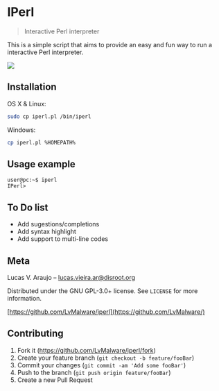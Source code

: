 # IPerl
> Interactive Perl interpreter

This is a simple script that aims to provide an easy and fun way to run a interactive Perl interpreter.

![](header.png)

## Installation

OS X & Linux:

```sh
sudo cp iperl.pl /bin/iperl
```

Windows:

```sh
cp iperl.pl %HOMEPATH%
```

## Usage example

```
user@pc:~$ iperl
IPerl> 
```

## To Do list

- Add sugestions/completions
- Add syntax highlight
- Add support to multi-line codes

## Meta

Lucas V. Araujo – lucas.vieira.ar@disroot.org

Distributed under the GNU GPL-3.0+ license. See ``LICENSE`` for more information.

[https://github.com/LvMalware/iperl](https://github.com/LvMalware/)

## Contributing

1. Fork it (<https://github.com/LvMalware/iperl/fork>)
2. Create your feature branch (`git checkout -b feature/fooBar`)
3. Commit your changes (`git commit -am 'Add some fooBar'`)
4. Push to the branch (`git push origin feature/fooBar`)
5. Create a new Pull Request
